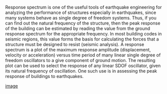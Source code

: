 Response spectrum is one of the useful tools of earthquake engineering for analyzing the performance of structures especially in earthquakes, since many systems behave as single degree of freedom systems. Thus, if you can find out the natural frequency of the structure, then the peak response of the building can be estimated by reading the value from the ground response spectrum for the appropriate frequency. In most building codes in seismic regions, this value forms the basis for calculating the forces that a structure must be designed to resist (seismic analysis).
A response spectrum is a plot of the maximum response amplitude (displacement, velocity or acceleration) versus time period of many linear single degree of freedom oscillators to a give component of ground motion. The resulting plot can be used to select the response of any linear SDOF oscillator, given its natural frequency of oscillation. One such use is in assessing the peak response of buildings to earthquakes.

[image](images/6.jpg)